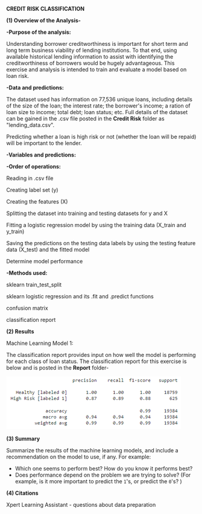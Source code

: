 **CREDIT RISK CLASSIFICATION**

**(1) Overview of the Analysis-**

**-Purpose of the analysis:**

Understanding borrower creditworthiness is important for short term and long term business viability of lending institutions. To that end, using available historical lending information to assist with identifying the creditworthiness of borrowers would be hugely advantageous. This exercise and analysis is intended to train and evaluate a model based on loan risk.


**-Data and predictions:**

The dataset used has information on 77,536 unique loans, including details of the size of the loan; the interest rate; the borrower's income; a ration of loan size to income; total debt; loan status; etc. Full details of the dataset can be gained in the .csv file posted in the **Credit Risk** folder as "lending_data.csv".

Predicting whether a loan is high risk or not (whether the loan will be repaid) will be important to the lender.


**-Variables and predictions:**




**-Order of operations:**

Reading in .csv file 

Creating label set (y)

Creating the features (X)

Splitting the dataset into training and testing datasets for y and X

Fitting a logistic regression model by using the training data (X_train and y_train)

Saving the predictions on the testing data labels by using the testing feature data (X_test) and the fitted model

Determine model performance

**-Methods used:**

sklearn train_test_split

sklearn logistic regression and its .fit and .predict functions

confusion matrix

classification report


**(2) Results**


Machine Learning Model 1:
  

The classification report provides input on how well the model is performing for each class of loan status. The classification report for this exercise is below and is posted in the **Report** folder-

![Classification Report](Report/classification_report.png)



**(3) Summary**

Summarize the results of the machine learning models, and include a recommendation on the model to use, if any. For example:

* Which one seems to perform best? How do you know it performs best?
* Does performance depend on the problem we are trying to solve? (For example, is it more important to predict the `1`'s, or predict the `0`'s? )


**(4) Citations**

Xpert Learning Assistant - questions about data preparation

